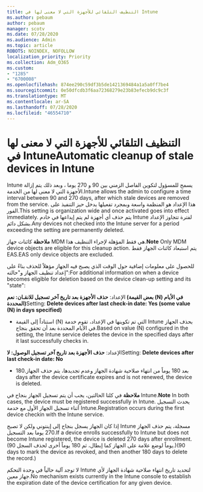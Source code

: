 ```yaml
---
title: التنظيف التلقائي للأجهزة التي لا معنى لها في Intune
ms.author: pebaum
author: pebaum
manager: scotv
ms.date: 07/28/2020
ms.audience: Admin
ms.topic: article
ROBOTS: NOINDEX, NOFOLLOW
localization_priority: Priority
ms.collection: Adm_O365
ms.custom:
- "1285"
- "6700008"
ms.openlocfilehash: 874ee290c59df3b5de1421369484a1a5a0ff7be4
ms.sourcegitcommit: 0e50dfcdb3f6aa72368279e23b83efecb9dc9c3f
ms.translationtype: MT
ms.contentlocale: ar-SA
ms.lasthandoff: 07/28/2020
ms.locfileid: "46554710"
---
```

# <a name="automatic-cleanup-of-stale-devices-in-intune"></a><span data-ttu-id="a3aec-102">التنظيف التلقائي للأجهزة التي لا معنى لها في Intune</span><span class="sxs-lookup"><span data-stu-id="a3aec-102">Automatic cleanup of stale devices in Intune</span></span>

<span data-ttu-id="a3aec-103">Intune يسمح للمسؤول لتكوين الفاصل الزمني بين 90 و 270 يوما ، وبعد ذلك يتم إزالة الأجهزة التي لا معنى لها من الخدمة.</span><span class="sxs-lookup"><span data-stu-id="a3aec-103">Intune allows the admin to configure a time interval between 90 and 270 days, after which stale devices are removed from the service.</span></span> <span data-ttu-id="a3aec-104">هذا الإعداد هو المنظمة واسعة وبمجرد تفعيلها يدخل حيز التنفيذ على الفور.</span><span class="sxs-lookup"><span data-stu-id="a3aec-104">This setting is organization wide and once activated goes into effect immediately.</span></span> <span data-ttu-id="a3aec-105">يتم حذف أي أجهزة لم يتم إيداعها في خادم Intune لفترة تتجاوز الإعداد بشكل دائم.</span><span class="sxs-lookup"><span data-stu-id="a3aec-105">Any devices not checked into the Intune server for a period exceeding the setting are permanently deleted.</span></span>

<span data-ttu-id="a3aec-106">**ملاحظة** كائنات جهاز MDM هي فقط المؤهلة لإجراء التنظيف هذا.</span><span class="sxs-lookup"><span data-stu-id="a3aec-106">**Note** Only MDM device objects are eligible for this cleanup action.</span></span> <span data-ttu-id="a3aec-107">يتم استبعاد كائنات الجهاز فقط EAS.</span><span class="sxs-lookup"><span data-stu-id="a3aec-107">EAS only device objects are excluded.</span></span>

<span data-ttu-id="a3aec-108">للحصول على معلومات إضافية حول الوقت الذي يصبح فيه الجهاز مؤهلاً للحذف بناءً على إعداد تنظيف الجهاز و"حالته":</span><span class="sxs-lookup"><span data-stu-id="a3aec-108">For additional information on when a device becomes eligible for deletion based on the device clean-up setting and its "state":</span></span>

<span data-ttu-id="a3aec-109">الإعداد: **حذف الأجهزة بعد تاريخ آخر تسجيل للانقـان: نعم (بعض القيمة (N) في الأيام المحددة)**</span><span class="sxs-lookup"><span data-stu-id="a3aec-109">Setting: **Delete devices after last check-in date: Yes (some value (N) in days specified)**</span></span>

- <span data-ttu-id="a3aec-110">استناداً إلى القيمة (N) التي تم تكوينها في الإعداد، تقوم خدمة Intune بحذف الجهاز في الأيام المحددة بعد أن تحقق بنجاح.</span><span class="sxs-lookup"><span data-stu-id="a3aec-110">Based on value (N) configured in the setting, the Intune service deletes the device in the specified days after it last successfully checks in.</span></span>

<span data-ttu-id="a3aec-111">الإعداد: **حذف الأجهزة بعد تاريخ آخر تسجيل الوصول: لا**</span><span class="sxs-lookup"><span data-stu-id="a3aec-111">Setting:  **Delete devices after last check-in date: No**</span></span>

- <span data-ttu-id="a3aec-112">بعد 180 يوماً من انتهاء صلاحية شهادة الجهاز وعدم تجديدها، يتم حذف الجهاز.</span><span class="sxs-lookup"><span data-stu-id="a3aec-112">180 days after the device certificate expires and is not renewed, the device is deleted.</span></span>

<span data-ttu-id="a3aec-113">**ملاحظة** في كلتا الحالتين، يجب أن يتم تسجيل الجهاز بنجاح في Intune.</span><span class="sxs-lookup"><span data-stu-id="a3aec-113">**Note** In both cases, the device must be registered successfully in Intune.</span></span> <span data-ttu-id="a3aec-114">يحدث التسجيل أثناء تسجيل الجهاز الأول مع خدمة Intune.</span><span class="sxs-lookup"><span data-stu-id="a3aec-114">Registration occurs during the first device checkin with the Intune service.</span></span>

<span data-ttu-id="a3aec-115">إذا كان الجهاز يسجل بنجاح إلى إينتوني ولكن لا تصبح Intune مسجلة، يتم حذف الجهاز 270 يوما بعد التسجيل.</span><span class="sxs-lookup"><span data-stu-id="a3aec-115">If a device enrolls successfully to Intune but does not become Intune registered, the device is deleted 270 days after enrollment.</span></span> <span data-ttu-id="a3aec-116">(90 يوماً لوضع علامة على الجهاز كما إبطال، ثم 180 يوماً أخرى لحذف السجل.)</span><span class="sxs-lookup"><span data-stu-id="a3aec-116">(90 days to mark the device as revoked, and then another 180 days to delete the record.)</span></span>

<span data-ttu-id="a3aec-117">لا توجد آلية حالياً في وحدة التحكم Intune لتحديد تاريخ انتهاء صلاحية شهادة الجهاز لأي جهاز معين.</span><span class="sxs-lookup"><span data-stu-id="a3aec-117">No mechanism exists currently in the Intune console to establish the expiration date of the device certification for any given device.</span></span>